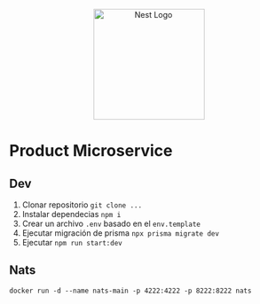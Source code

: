 <p align="center">
  <a href="http://nestjs.com/" target="blank"><img src="https://nestjs.com/img/logo-small.svg" width="200" alt="Nest Logo" /></a>
</p>

# Product Microservice

## Dev

1. Clonar repositorio `git clone ...`
2. Instalar dependecias `npm i`
3. Crear un archivo `.env` basado en el `env.template`
4. Ejecutar migración de prisma `npx prisma migrate dev`
5. Ejecutar `npm run start:dev`

## Nats
```
docker run -d --name nats-main -p 4222:4222 -p 8222:8222 nats
```